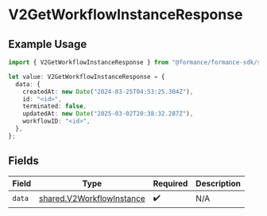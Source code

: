 # V2GetWorkflowInstanceResponse

## Example Usage

```typescript
import { V2GetWorkflowInstanceResponse } from "@formance/formance-sdk/sdk/models/shared";

let value: V2GetWorkflowInstanceResponse = {
  data: {
    createdAt: new Date("2024-03-25T04:53:25.304Z"),
    id: "<id>",
    terminated: false,
    updatedAt: new Date("2025-03-02T20:38:32.287Z"),
    workflowID: "<id>",
  },
};
```

## Fields

| Field                                                                         | Type                                                                          | Required                                                                      | Description                                                                   |
| ----------------------------------------------------------------------------- | ----------------------------------------------------------------------------- | ----------------------------------------------------------------------------- | ----------------------------------------------------------------------------- |
| `data`                                                                        | [shared.V2WorkflowInstance](../../../sdk/models/shared/v2workflowinstance.md) | :heavy_check_mark:                                                            | N/A                                                                           |